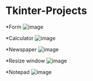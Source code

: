 # Tkinter-Projects

*Form
![image](https://user-images.githubusercontent.com/89528490/157347937-85991ca5-257f-4f37-b9c4-02569b4bb141.png)

*Calculator
![image](https://user-images.githubusercontent.com/89528490/157348026-a338b133-e713-4b96-b8a5-7cc3f4b00a9e.png)

*Newspaper
![image](https://user-images.githubusercontent.com/89528490/157348116-965b2352-e08c-48a1-a622-45ea562885c5.png)

*Resize window
![image](https://user-images.githubusercontent.com/89528490/157348176-f5e0c59c-b94d-412c-8aa8-f79a9c4d40f2.png)

*Notepad
![image](https://user-images.githubusercontent.com/89528490/157348284-e381658c-90db-415c-b6f6-f96bb3652444.png)
